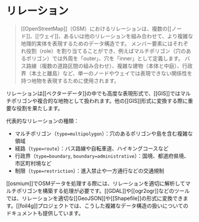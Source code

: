 # リレーション

> [[OpenStreetMap]]（OSM）におけるリレーションは、複数の[[ノード]]、[[ウェイ]]、あるいは他のリレーションを組み合わせて、より複雑な地理的実体を表現するためのデータ構造です。
> メンバー要素にはそれぞれ役割（role）を割り当てることができ、例えばマルチポリゴン（穴のあるポリゴン）では外周を「outer」、穴を「inner」として定義します。
> バス路線（複数の道路区間の組み合わせ）、複雑な建物（本体と中庭）、行政界（本土と離島）など、単一のノードやウェイでは表現できない関係性を持つ地物を表現するために使用されます。

リレーションは[[ベクターデータ]]の中でも高度な表現形式で、[[GIS]]ではマルチポリゴンや複合的な地物として扱われます。他の[[GIS]]形式に変換する際に重要な役割を果たします。

代表的なリレーションの種類：

- マルチポリゴン（`type=multipolygon`）：穴のあるポリゴンや島を含む複雑な領域
- 経路（`type=route`）：バス路線や自転車道、ハイキングコースなど
- 行政界（`type=boundary`, `boundary=administrative`）：国境、都道府県境、市区町村境など
- 制限（`type=restriction`）：進入禁止や一方通行などの交通規制

[[osmium]]でOSMデータを処理する際には、リレーションを適切に解析してマルチポリゴンを構築する処理が必要です。[[GDAL]]や[[ogr2ogr]]などのツールでは、リレーションを適切な[[GeoJSON]]や[[Shapefile]]の形式に変換できます。[[foil4g]]プロジェクトでは、こうした複雑なデータ構造の扱いについてのドキュメントも提供しています。

